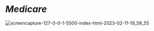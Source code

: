 # _Medicare_

![screencapture-127-0-0-1-5500-index-html-2023-02-11-19_58_55](https://user-images.githubusercontent.com/91872149/218263570-40c8b8c4-bf84-4140-8163-1ad881f730ea.png)
